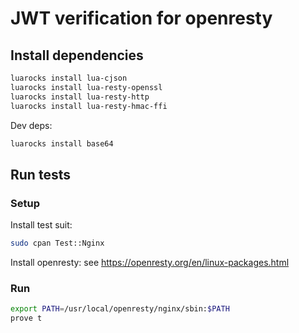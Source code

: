 # JWT verification for openresty

## Install dependencies

```bash
luarocks install lua-cjson
luarocks install lua-resty-openssl
luarocks install lua-resty-http
luarocks install lua-resty-hmac-ffi
```

Dev deps:
```bash
luarocks install base64
```

## Run tests

### Setup

Install test suit:
```bash
sudo cpan Test::Nginx
```

Install openresty: see https://openresty.org/en/linux-packages.html

### Run

```bash
export PATH=/usr/local/openresty/nginx/sbin:$PATH
prove t
```
